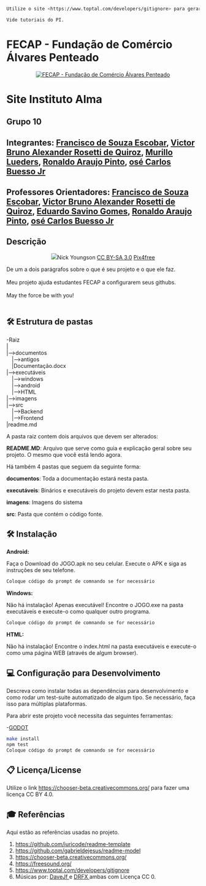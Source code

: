 ```sh
Utilize o site <https://www.toptal.com/developers/gitignore> para gerar seu arquivo gitignore e apague este campo.

Vide tutoriais do PI.
```

# FECAP - Fundação de Comércio Álvares Penteado

<p align="center">
<a href= "https://www.fecap.br/"><img src="https://encrypted-tbn0.gstatic.com/images?q=tbn:ANd9GcRhZPrRa89Kma0ZZogxm0pi-tCn_TLKeHGVxywp-LXAFGR3B1DPouAJYHgKZGV0XTEf4AE&usqp=CAU" alt="FECAP - Fundação de Comércio Álvares Penteado" border="0"></a>
</p>

# Site Instituto Alma

## Grupo 10

## Integrantes: <a href="https://www.linkedin.com/in/franciscodesouzaescobar/">Francisco de Souza Escobar</a>, <a href="https://www.linkedin.com/in/victorbarq/">Victor Bruno Alexander Rosetti de Quiroz</a>, <a href="https://www.linkedin.com/in/murillo-lueders-azeredo-diniz-costa-07638a301//">Murillo Lueders</a>, <a href="https://www.linkedin.com/in/victorbarq/">Ronaldo Araujo Pinto</a>, <a href="https://www.linkedin.com/in/victorbarq/">osé Carlos Buesso Jr</a>

## Professores Orientadores:  <a href="https://www.linkedin.com/in/franciscodesouzaescobar/">Francisco de Souza Escobar</a>, <a href="https://www.linkedin.com/in/victorbarq/">Victor Bruno Alexander Rosetti de Quiroz</a>, <a href="https://www.linkedin.com/in/victorbarq/">Eduardo Savino Gomes</a>, <a href="https://www.linkedin.com/in/victorbarq/">Ronaldo Araujo Pinto</a>, <a href="https://www.linkedin.com/in/victorbarq/">osé Carlos Buesso Jr</a>


## Descrição

<p align="center">
<img src="<img src="
  Game by <a href="http://www.nyphotographic.com/">Nick Youngson</a> <a rel="license" href="https://creativecommons.org/licenses/by-sa/3.0/">CC BY-SA 3.0</a> <a href="http://pix4free.org/">Pix4free</a>
</p>


De um a dois parágrafos sobre o que é seu projeto e o que ele faz.
<br><br>
Meu projeto ajuda estudantes FECAP a configurarem seus githubs.
<br><br>
May the force be with you!
<br><br>

## 🛠 Estrutura de pastas

-Raiz<br>
|<br>
|-->documentos<br>
  &emsp;|-->antigos<br>
  &emsp;|Documentação.docx<br>
|-->executáveis<br>
  &emsp;|-->windows<br>
  &emsp;|-->android<br>
  &emsp;|-->HTML<br>
|-->imagens<br>
|-->src<br>
  &emsp;|-->Backend<br>
  &emsp;|-->Frontend<br>
|readme.md<br>

A pasta raiz contem dois arquivos que devem ser alterados:

<b>README.MD</b>: Arquivo que serve como guia e explicação geral sobre seu projeto. O mesmo que você está lendo agora.

Há também 4 pastas que seguem da seguinte forma:

<b>documentos</b>: Toda a documentação estará nesta pasta.

<b>executáveis</b>: Binários e executáveis do projeto devem estar nesta pasta.

<b>imagens</b>: Imagens do sistema

<b>src</b>: Pasta que contém o código fonte.

## 🛠 Instalação

<b>Android:</b>

Faça o Download do JOGO.apk no seu celular.
Execute o APK e siga as instruções de seu telefone.

```sh
Coloque código do prompt de comnando se for necessário
```

<b>Windows:</b>

Não há instalação! Apenas executável!
Encontre o JOGO.exe na pasta executáveis e execute-o como qualquer outro programa.

```sh
Coloque código do prompt de comnando se for necessário
```

<b>HTML:</b>

Não há instalação!
Encontre o index.html na pasta executáveis e execute-o como uma página WEB (através de algum browser).

## 💻 Configuração para Desenvolvimento

Descreva como instalar todas as dependências para desenvolvimento e como rodar um test-suite automatizado de algum tipo. Se necessário, faça isso para múltiplas plataformas.

Para abrir este projeto você necessita das seguintes ferramentas:

-<a href="https://godotengine.org/download">GODOT</a>

```sh
make install
npm test
Coloque código do prompt de comnando se for necessário
```

## 📋 Licença/License
Utilize o link <https://chooser-beta.creativecommons.org/> para fazer uma licença CC BY 4.0.

## 🎓 Referências

Aqui estão as referências usadas no projeto.

1. <https://github.com/iuricode/readme-template>
2. <https://github.com/gabrieldejesus/readme-model>
3. <https://chooser-beta.creativecommons.org/>
4. <https://freesound.org/>
5. <https://www.toptal.com/developers/gitignore>
6. Músicas por: <a href="https://freesound.org/people/DaveJf/sounds/616544/"> DaveJf </a> e <a href="https://freesound.org/people/DRFX/sounds/338986/"> DRFX </a> ambas com Licença CC 0.
